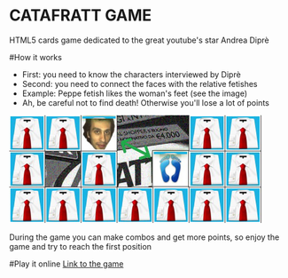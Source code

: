 # CATAFRATT GAME
HTML5 cards game dedicated to the great youtube's star Andrea Diprè

#How it works
- First: you need to know the characters interviewed by Diprè
- Second: you need to connect the faces with the relative fetishes
- Example: Peppe fetish likes the woman's feet (see the image)
- Ah, be careful not to find death! Otherwise you'll lose a lot of points

![Alt text](https://raw.githubusercontent.com/Civile/catafratt-game/master/src/guide.jpg "Catafratt game")

During the game you can make combos and get more points, so enjoy the game and try to reach the first position

#Play it online
[Link to the game](http://projects.edoardocasella.it/catafrattgame/)

